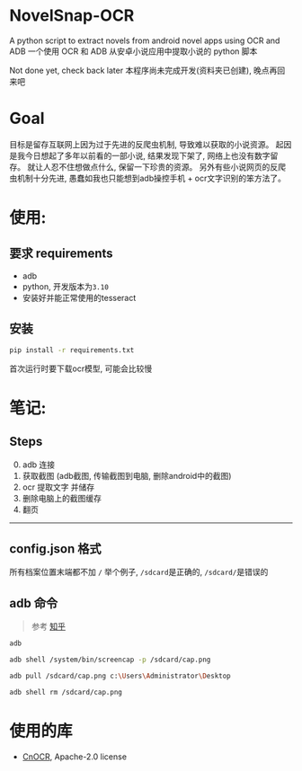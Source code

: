 # NovelSnap-OCR
A python script to extract novels from android novel apps using OCR and ADB
一个使用 OCR 和 ADB 从安卓小说应用中提取小说的 python 脚本

Not done yet, check back later
本程序尚未完成开发(资料夹已创建), 晚点再回来吧

# Goal
目标是留存互联网上因为过于先进的反爬虫机制, 导致难以获取的小说资源。
起因是我今日想起了多年以前看的一部小说, 结果发现下架了, 网络上也没有数字留存。
就让人忍不住想做点什么, 保留一下珍贵的资源。
另外有些小说网页的反爬虫机制十分先进, 愚蠢如我也只能想到adb操控手机 + ocr文字识别的笨方法了。


# 使用:

## 要求 requirements
- adb
- python, 开发版本为`3.10`
- 安装好并能正常使用的tesseract

## 安装
~~~ sh
pip install -r requirements.txt
~~~
首次运行时要下载ocr模型, 可能会比较慢




# 笔记:

## Steps
0. adb 连接
1. 获取截图 (adb截图, 传输截图到电脑, 删除android中的截图)
4. ocr 提取文字 并储存
5. 删除电脑上的截图缓存
6. 翻页
---

## config.json 格式
所有档案位置末端都不加 `/`
举个例子, `/sdcard`是正确的, `/sdcard/`是错误的




## adb 命令
> 参考 [知乎](https://zhuanlan.zhihu.com/p/290670672)

~~~ sh
adb

adb shell /system/bin/screencap -p /sdcard/cap.png

adb pull /sdcard/cap.png c:\Users\Administrator\Desktop

adb shell rm /sdcard/cap.png
~~~


# 使用的库
- [CnOCR](https://github.com/breezedeus/cnocr), Apache-2.0 license

